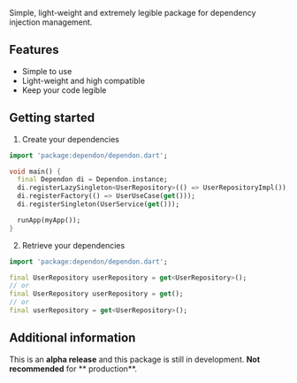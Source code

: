 Simple, light-weight and extremely legible package for dependency injection management.

## Features

- Simple to use
- Light-weight and high compatible
- Keep your code legible

## Getting started

1. Create your dependencies

```dart
import 'package:dependon/dependon.dart';

void main() {
  final Dependon di = Dependon.instance;
  di.registerLazySingleton<UserRepository>(() => UserRepositoryImpl());
  di.registerFactory(() => UserUseCase(get()));
  di.registerSingleton(UserService(get()));

  runApp(myApp());
}
```

2. Retrieve your dependencies

```dart
import 'package:dependon/dependon.dart';

final UserRepository userRepository = get<UserRepository>();
// or
final UserRepository userRepository = get();
// or
final userRepository = get<UserRepository>();
```

## Additional information

This is an **alpha release** and this package is still in development. **Not recommended** for **
production**.
